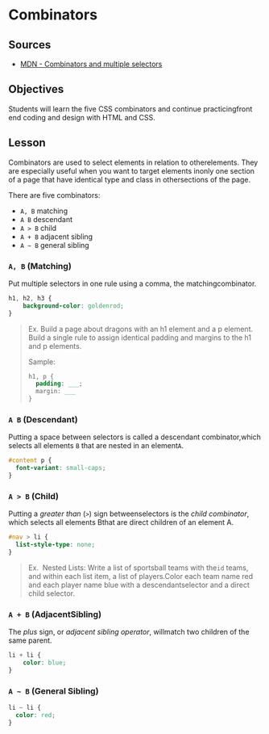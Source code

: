 # Combinators

## Sources

- [MDN - Combinators and multiple selectors](https://developer.mozilla.org/en-US/docs/Learn/CSS/Introduction_to_CSS/Combinators_and_multiple_selectors)

## Objectives

Students ​will​ ​learn​ ​the​ ​five​ ​CSS​ ​combinators​ ​and​ ​continue​ ​practicing​ ​front​ ​end​ ​coding​ ​and​ ​design​ ​with HTML​ ​and​ ​CSS.

## Lesson

Combinators​ ​are​ ​used​ ​to​ ​select​ ​elements​ ​in​ ​relation​ ​to​ ​other​ ​elements.​ ​They​ ​are​ ​especially
useful​ ​when​ ​you​ ​want​ ​to​ ​target​ ​elements​ ​in​ ​only​ ​one​ ​section​ ​of​ ​a​ ​page​ ​that​ ​have​ ​identical​ ​type
and​ ​class​ ​in​ ​other​ ​sections​ ​of​ ​the​ ​page.

There​ ​are​ ​five​ ​combinators​:

- `A,​ ​B`​ ​matching
- `A​ ​B​` ​descendant
- `A​ ​>​ ​B​` ​child
- `A​ ​+​ ​B​` ​adjacent​ ​sibling
- `A​ ​~​ ​B`​ ​general​ ​sibling

### ​`A,​ ​B`​ ​(Matching)

Put​ ​multiple​ ​selectors​ ​in​ ​one​ ​rule​ ​using​ ​a​ ​comma,​ ​the​ ​matching​ ​combinator.

```css
h1, h2, h3​ ​{
    background-color:​ ​goldenrod;
}
```

> Ex. Build​ ​a​ ​page​ ​about​ ​dragons​ ​with​ ​an​ ​h1​ ​element​ ​and​ ​a​ ​p​ ​element.​ ​Build​ ​a​ ​single​ ​rule​ ​to​ ​assign
identical​ ​padding​ ​and​ ​margins​ ​to​ ​the​ ​h1​ ​and​ ​p​ ​elements.
>
> Sample:
> ```css
> h1,​ ​p​ ​{​
>   padding:​ ___;​
>   ​margin:​ ___
> ​​}
> ```

### `A B` (Descendant)

Putting​ ​a​ ​space​ ​between​ ​selectors​ ​is​ ​called​ ​a​ ​descendant​ ​combinator,​ ​which​ ​selects​ ​all​
elements​ `​B`​ ​that​ ​are​ ​nested​ ​in​ ​an​ ​element​ `​A`.

```css
#content​ ​p​ ​{
  font-variant:​ ​small-caps;
}
```

### `​A​ ​>​ ​B`​ ​(Child)

Putting​ ​a​ ​*greater​ ​than*​ (`>`) ​sign​ ​between​ ​selectors​ ​is​ ​the​ *​child​ ​combinator*,​ ​which​ ​selects​ ​all​
element​s ​B​ ​that​ ​are​ ​direct​ ​children​ ​of​ ​an​ ​element​ ​A.

```css
#nav​ ​>​ ​li​ ​{
  list-style-type:​ ​none;
}
```

> Ex. ​ ​Nested​ ​Lists: Write​ ​a​ ​list​ ​of​ ​sportsball​ ​teams​ ​with​ ​the​ ​`id`​ ​teams​, ​and​ ​within​ ​each​ ​list​ ​item,​ ​a​ ​list​ ​of​ ​players.​ ​Color
each​ ​team​ ​name​ ​red​ ​and​ ​each​ ​player​ ​name​ ​blue​ ​with​ ​a​ ​descendant​ ​selector​ ​and​ ​a​ ​direct​ ​child selector.

### `​A​ ​+​ ​B`​ ​(Adjacent​ ​Sibling)

The​ *​plus*​ ​sign,​ ​or​ ​*adjacent​ ​sibling​ ​operator*,​ ​will​ ​match​ ​two​ children​ of​ ​the​ ​same​ ​parent.

```css
li​ ​+​ ​li​ ​{
    color:​ ​blue;
}
```

### `​A​ ​~​ ​B`​ ​(General​ ​Sibling)

```css
li​ ​~​ ​li​ ​{
  color:​ ​red;
}
```
